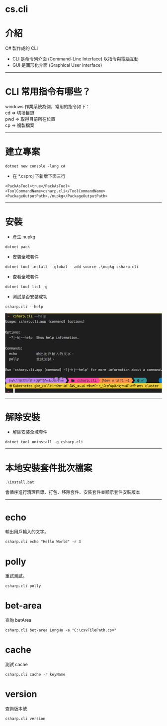 # cs.cli
# 介紹
C# 製作成的 CLI
- CLI 是命令列介面 (Command-Line Interface)
以指令與電腦互動
- GUI 是圖形化介面 (Graphical User Interface)

---

# CLI 常用指令有哪些？
windows 作業系統為例，常用的指令如下：  
cd	=> 切換目錄  
pwd	=> 取得目前所在位置  
cp	=> 複製檔案  

---

# 建立專案
```bash=
dotnet new console -lang c#
```
- 在 *.csproj 下新增下面三行
```xml=
<PackAsTool>true</PackAsTool>
<ToolCommandName>csharp.cli</ToolCommandName>
<PackageOutputPath>./nupkg</PackageOutputPath>
```

---

# 安裝
- 產生 nupkg
```bash=
dotnet pack
```
- 安裝全域套件
```bash=
dotnet tool install --global --add-source .\nupkg csharp.cli
```
- 查看全域套件
```bash=
dotnet tool list -g
```
- 測試是否安裝成功 
```bash=
csharp.cli --help
```
![help](./images/help.png)

---

# 解除安裝
- 解除安裝全域套件
```bash=
dotnet tool uninstall -g csharp.cli
```

---

# 本地安裝套件批次檔案
```bash=
.\install.bat
```
會循序進行清理目錄、打包、移除套件、安裝套件並顯示套件安裝版本  

---

# echo
輸出用戶輸入的文字。
```bash=
csharp.cli echo "Hello World" -r 3
```
# polly
重試測試。
```bash=
csharp.cli polly
```

# bet-area
查詢 betArea
```bash=
csharp.cli bet-area LongHu -a "C:\csvFilePath.csv"
```

# cache
測試 cache
```bash=
csharp.cli cache -r keyName
```

# version
查詢版本號
```bash=
csharp.cli version
```
